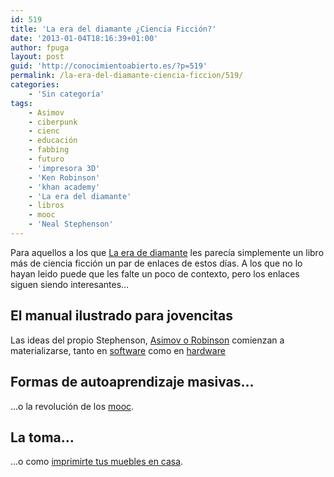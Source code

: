 ```yaml
---
id: 519
title: 'La era del diamante ¿Ciencia Ficción?'
date: '2013-01-04T18:16:39+01:00'
author: fpuga
layout: post
guid: 'http://conocimientoabierto.es/?p=519'
permalink: /la-era-del-diamante-ciencia-ficcion/519/
categories:
    - 'Sin categoría'
tags:
    - Asimov
    - ciberpunk
    - cienc
    - educación
    - fabbing
    - futuro
    - 'impresora 3D'
    - 'Ken Robinson'
    - 'khan academy'
    - 'La era del diamante'
    - libros
    - mooc
    - 'Neal Stephenson'
---
```


Para aquellos a los que [La era de diamante](http://es.wikipedia.org/wiki/La_era_del_diamante) les parecía simplemente un libro más de ciencia ficción un par de enlaces de estos días. A los que no lo hayan leido puede que les falte un poco de contexto, pero los enlaces siguen siendo interesantes…

## El manual ilustrado para jovencitas

Las ideas del propio Stephenson, [Asimov o Robinson](http://nosolosoftware.com/de-la-educacion-por-ken-robinson-e-isaac-asimov/) comienzan a materializarse, tanto en [software](http://www.ted.com/talks/salman_khan_let_s_use_video_to_reinvent_education.html) como en [hardware](http://david.cuartielles.com/b/2012/12/ano-nuevo-proyecto-nuevo/)

## Formas de autoaprendizaje masivas…

…o la revolución de los [mooc](http://www.sorayapaniagua.com/2012/09/16/metodologia-mooc-revolucion-y-evolucion-de-la-universidad/).

## La toma…

…o como [imprimirte tus muebles en casa](http://sociedad.elpais.com/sociedad/2013/01/03/actualidad/1357237189_855799.html).